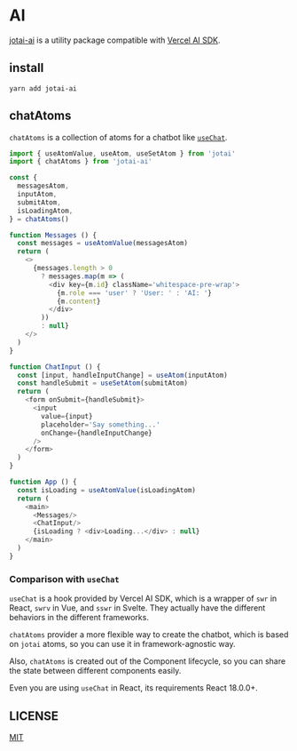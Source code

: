 # AI

[jotai-ai](https://github.com/himself65/jotai-ai) is a utility package compatible
with [Vercel AI SDK](https://sdk.vercel.ai/docs).

## install

```
yarn add jotai-ai
```

## chatAtoms

`chatAtoms` is a collection of atoms for a chatbot like [`useChat`](https://sdk.vercel.ai/docs/api-reference/use-chat).

```js
import { useAtomValue, useAtom, useSetAtom } from 'jotai'
import { chatAtoms } from 'jotai-ai'

const {
  messagesAtom,
  inputAtom,
  submitAtom,
  isLoadingAtom,
} = chatAtoms()

function Messages () {
  const messages = useAtomValue(messagesAtom)
  return (
    <>
      {messages.length > 0
        ? messages.map(m => (
          <div key={m.id} className='whitespace-pre-wrap'>
            {m.role === 'user' ? 'User: ' : 'AI: '}
            {m.content}
          </div>
        ))
        : null}
    </>
  )
}

function ChatInput () {
  const [input, handleInputChange] = useAtom(inputAtom)
  const handleSubmit = useSetAtom(submitAtom)
  return (
    <form onSubmit={handleSubmit}>
      <input
        value={input}
        placeholder='Say something...'
        onChange={handleInputChange}
      />
    </form>
  )
}

function App () {
  const isLoading = useAtomValue(isLoadingAtom)
  return (
    <main>
      <Messages/>
      <ChatInput/>
      {isLoading ? <div>Loading...</div> : null}
    </main>
  )
}
```

### Comparison with `useChat`

`useChat` is a hook provided by Vercel AI SDK, which is a wrapper of `swr` in React, `swrv` in Vue, and `sswr` in
Svelte.
They actually have the different behaviors in the different frameworks.

`chatAtoms` provider a more flexible way to create the chatbot, which is based on `jotai` atoms, so you can use it in
framework-agnostic way.

Also, `chatAtoms` is created out of the Component lifecycle,
so you can share the state between different components easily.

Even you are using `useChat` in React, its requirements React 18.0.0+.

## LICENSE

[MIT](LICENSE)

[Vercel AI SDK]: https://sdk.vercel.ai/docs
